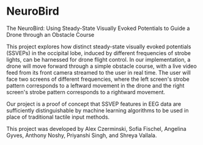 # NeuroBird
The NeuroBird: Using Steady-State Visually Evoked Potentials to Guide a Drone through an Obstacle Course


This project explores how distinct steady-state visually evoked potentials (SSVEPs) in the occipital lobe, induced by different frequencies of strobe lights, can be harnessed for drone flight control. In our implementation, a drone will move forward through a simple obstacle course, with a live video feed from its front camera streamed to the user in real time. The user will face two screens of different frequencies, where the left screen's strobe pattern corresponds to a leftward movement in the drone and the right screen's strobe pattern corresponds to a rightward movement. 

Our project is a proof of concept that SSVEP features in EEG data are sufficiently distinguishable by machine learning algorithms to be used in place of traditional tactile input methods.

This project was developed by Alex Czerminski, Sofia Fischel, Angelina Gyves, Anthony Noshy, Priyanshi Singh, and Shreya Vallala.
